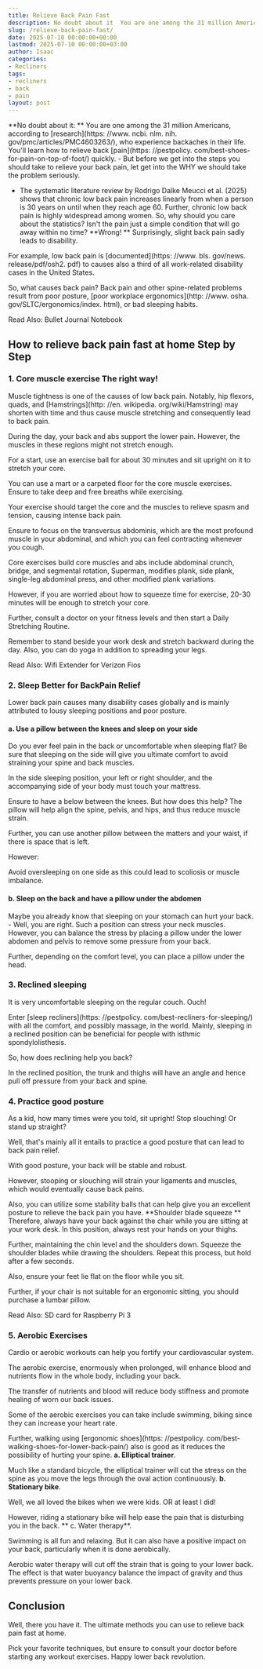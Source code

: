 ```yaml
---
title: Relieve Back Pain Fast
description: No doubt about it  You are one among the 31 million Americans, according to research , who experience backaches in their life.
slug: /relieve-back-pain-fast/
date: 2025-07-10 00:00:00+00:00
lastmod: 2025-07-10 00:00:00+03:00
author: Isaac
categories:
- Recliners
tags:
- recliners
- back
- pain
layout: post
---
```


**No doubt about it: ** You are one among the 31 million Americans, according to [research](https: //www. ncbi. nlm. nih. gov/pmc/articles/PMC4603263/), who experience backaches in their life. You'll learn how to relieve back [pain](https: //pestpolicy. com/best-shoes-for-pain-on-top-of-foot/) quickly. - But before we get into the steps you should take to relieve your back pain, let get into the WHY we should take the problem seriously.

- The systematic literature review by Rodrigo Dalke Meucci et al. (2025) shows that chronic low back pain increases linearly from when a person is 30 years on until when they reach age 60. Further, chronic low back pain is highly widespread among women. So, why should you care about the statistics? Isn't the pain just a simple condition that will go away within no time? **Wrong! ** Surprisingly, slight back pain sadly leads to disability.

For example, low back pain is [documented](https: //www. bls. gov/news. release/pdf/osh2. pdf) to causes also a third of all work-related disability cases in the United States.

So, what causes back pain? Back pain and other spine-related problems result from poor posture, [poor workplace ergonomics](http: //www. osha. gov/SLTC/ergonomics/index. html), or bad sleeping habits.

Read Also: Bullet Journal Notebook

##  How to relieve back pain fast at home  Step by Step

###  1. Core muscle exercise  The right way!

Muscle tightness is one of the causes of low back pain. Notably, hip flexors, quads, and [Hamstrings](http: //en. wikipedia. org/wiki/Hamstring) may shorten with time and thus cause muscle stretching and consequently lead to back pain.

During the day, your back and abs support the lower pain. However, the muscles in these regions might not stretch enough.

For a start, use an exercise ball for about 30 minutes and sit upright on it to stretch your core.

You can use a mart or a carpeted floor for the core muscle exercises. Ensure to take deep and free breaths while exercising.

Your exercise should target the core and the muscles to relieve spasm and tension, causing intense back pain.

Ensure to focus on the transversus abdominis, which are the most profound muscle in your abdominal, and which you can feel contracting whenever you cough.

Core exercises build core muscles and abs include abdominal crunch, bridge, and segmental rotation, Superman, modifies plank, side plank, single-leg abdominal press, and other modified plank variations.

However, if you are worried about how to squeeze time for exercise, 20-30 minutes will be enough to stretch your core.

Further, consult a doctor on your fitness levels and then start a Daily Stretching Routine.

Remember to stand beside your work desk and stretch backward during the day. Also, you can do yoga in addition to spreading your legs.

Read Also: Wifi Extender for Verizon Fios

###  2. Sleep Better for BackPain Relief

Lower back pain causes many disability cases globally and is mainly attributed to lousy sleeping positions and poor posture.

####  a. Use a pillow between the knees and sleep on your side

Do you ever feel pain in the back or uncomfortable when sleeping flat? Be sure that sleeping on the side will give you ultimate comfort to avoid straining your spine and back muscles.

In the side sleeping position, your left or right shoulder, and the accompanying side of your body must touch your mattress.

Ensure to have a below between the knees. But how does this help? The pillow will help align the spine, pelvis, and hips, and thus reduce muscle strain.

Further, you can use another pillow between the matters and your waist, if there is space that is left.

However:

Avoid oversleeping on one side as this could lead to scoliosis or muscle imbalance.

####  b. Sleep on the back and have a pillow under the abdomen

Maybe you already know that sleeping on your stomach can hurt your back. - Well, you are right. Such a position can stress your neck muscles. However, you can balance the stress by placing a pillow under the lower abdomen and pelvis to remove some pressure from your back.

Further, depending on the comfort level, you can place a pillow under the head.

###  3. Reclined sleeping

It is very uncomfortable sleeping on the regular couch. Ouch!

Enter [sleep recliners](https: //pestpolicy. com/best-recliners-for-sleeping/) with all the comfort, and possibly massage, in the world. Mainly, sleeping in a reclined position can be beneficial for people with isthmic spondylolisthesis.

So, how does reclining help you back?

In the reclined position, the trunk and thighs will have an angle and hence pull off pressure from your back and spine.

###  4. Practice good posture

As a kid, how many times were you told, sit upright! Stop slouching! Or stand up straight?

Well, that's mainly all it entails to practice a good posture that can lead to back pain relief.

With good posture, your back will be stable and robust.

However, stooping or slouching will strain your ligaments and muscles, which would eventually cause back pains.

Also, you can utilize some stability balls that can help give you an excellent posture to relieve the back pain you have. **Shoulder blade squeeze ** Therefore, always have your back against the chair while you are sitting at your work desk. In this position, always rest your hands on your thighs.

Further, maintaining the chin level and the shoulders down. Squeeze the shoulder blades while drawing the shoulders. Repeat this process, but hold after a few seconds.

Also, ensure your feet lie flat on the floor while you sit.

Further, if your chair is not suitable for an ergonomic sitting, you should purchase a lumbar pillow.

Read Also: SD card for Raspberry Pi 3

###  5. Aerobic Exercises

Cardio or aerobic workouts can help you fortify your cardiovascular system.

The aerobic exercise, enormously when prolonged, will enhance blood and nutrients flow in the whole body, including your back.

The transfer of nutrients and blood will reduce body stiffness and promote healing of worn our back issues.

Some of the aerobic exercises you can take include swimming, biking since they can increase your heart rate.

Further, walking using [ergonomic shoes](https: //pestpolicy. com/best-walking-shoes-for-lower-back-pain/) also is good as it reduces the possibility of hurting your spine. **a. Elliptical trainer**.

Much like a standard bicycle, the elliptical trainer will cut the stress on the spine as you move the legs through the oval action continuously. **b. Stationary bike**.

Well, we all loved the bikes when we were kids. OR at least I did!

However, riding a stationary bike will help ease the pain that is disturbing you in the back. ** c. Water therapy**.

Swimming is all fun and relaxing. But it can also have a positive impact on your back, particularly when it is done aerobically.

Aerobic water therapy will cut off the strain that is going to your lower back. The effect is that water buoyancy balance the impact of gravity and thus prevents pressure on your lower back.

##  Conclusion

Well, there you have it. The ultimate methods you can use to relieve back pain fast at home.

Pick your favorite techniques, but ensure to consult your doctor before starting any workout exercises. Happy lower back revolution.
